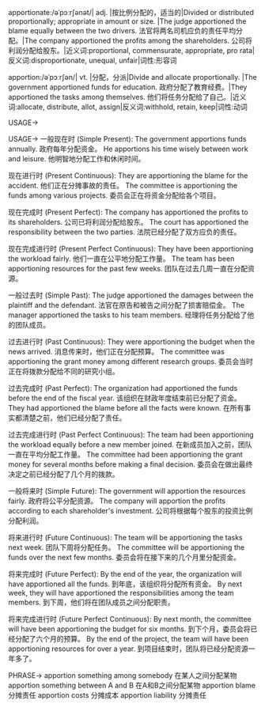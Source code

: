 apportionate:/əˈpɔːrʃənət/| adj. |按比例分配的，适当的|Divided or distributed proportionally; appropriate in amount or size. |The judge apportioned the blame equally between the two drivers. 法官将两名司机应负的责任平均分配。|The company apportioned the profits among the shareholders. 公司将利润分配给股东。|近义词:proportional, commensurate, appropriate, pro rata|反义词:disproportionate, unequal, unfair|词性:形容词

apportion:/əˈpɔːrʃən/| vt. |分配，分派|Divide and allocate proportionally. |The government apportioned funds for education. 政府分配了教育经费。|They apportioned the tasks among themselves. 他们将任务分配给了自己。|近义词:allocate, distribute, allot, assign|反义词:withhold, retain, keep|词性:动词


USAGE->

USAGE->
一般现在时 (Simple Present):
The government apportions funds annually. 政府每年分配资金。
He apportions his time wisely between work and leisure. 他明智地分配工作和休闲时间。

现在进行时 (Present Continuous):
They are apportioning the blame for the accident. 他们正在分摊事故的责任。
The committee is apportioning the funds among various projects. 委员会正在将资金分配给各个项目。

现在完成时 (Present Perfect):
The company has apportioned the profits to its shareholders. 公司已将利润分配给股东。
The court has apportioned the responsibility between the two parties. 法院已经分配了双方应负的责任。

现在完成进行时 (Present Perfect Continuous):
They have been apportioning the workload fairly. 他们一直在公平地分配工作量。
The team has been apportioning resources for the past few weeks.  团队在过去几周一直在分配资源。


一般过去时 (Simple Past):
The judge apportioned the damages between the plaintiff and the defendant. 法官在原告和被告之间分配了损害赔偿金。
The manager apportioned the tasks to his team members. 经理将任务分配给了他的团队成员。


过去进行时 (Past Continuous):
They were apportioning the budget when the news arrived.  消息传来时，他们正在分配预算。
The committee was apportioning the grant money among different research groups. 委员会当时正在将拨款分配给不同的研究小组。


过去完成时 (Past Perfect):
The organization had apportioned the funds before the end of the fiscal year. 该组织在财政年度结束前已分配了资金。
They had apportioned the blame before all the facts were known. 在所有事实都清楚之前，他们已经分配了责任。

过去完成进行时 (Past Perfect Continuous):
The team had been apportioning the workload equally before a new member joined. 在新成员加入之前，团队一直在平均分配工作量。
The committee had been apportioning the grant money for several months before making a final decision. 委员会在做出最终决定之前已经分配了几个月的拨款。


一般将来时 (Simple Future):
The government will apportion the resources fairly. 政府将公平分配资源。
The company will apportion the profits according to each shareholder's investment. 公司将根据每个股东的投资比例分配利润。


将来进行时 (Future Continuous):
The team will be apportioning the tasks next week. 团队下周将分配任务。
The committee will be apportioning the funds over the next few months. 委员会将在接下来的几个月里分配资金。


将来完成时 (Future Perfect):
By the end of the year, the organization will have apportioned all the funds. 到年底，该组织将分配所有资金。
By next week, they will have apportioned the responsibilities among the team members. 到下周，他们将在团队成员之间分配职责。


将来完成进行时 (Future Perfect Continuous):
By next month, the committee will have been apportioning the budget for six months. 到下个月，委员会将已经分配了六个月的预算。
By the end of the project, the team will have been apportioning resources for over a year. 到项目结束时，团队将已经分配资源一年多了。


PHRASE->
apportion something among somebody  在某人之间分配某物
apportion something between A and B  在A和B之间分配某物
apportion blame  分摊责任
apportion costs  分摊成本
apportion liability 分摊责任
